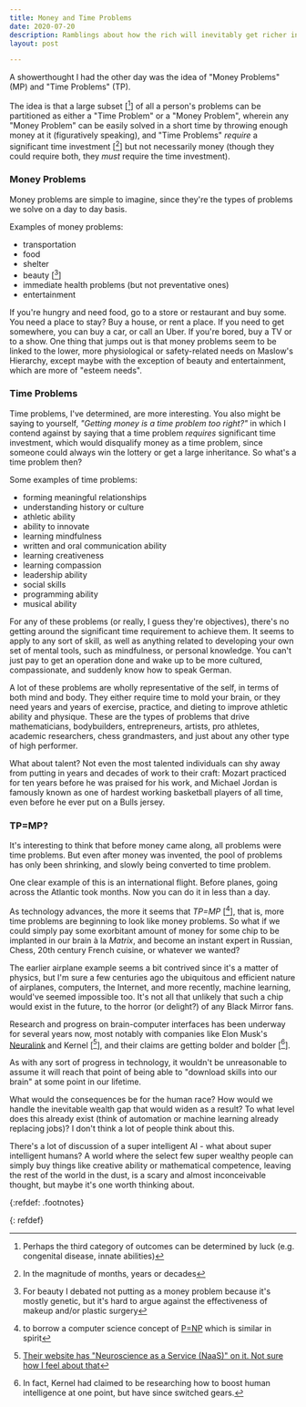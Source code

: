 ```yaml
---
title: Money and Time Problems
date: 2020-07-20
description: Ramblings about how the rich will inevitably get richer in the future.
layout: post

---
```


A showerthought I had the other day was the idea of "Money Problems" (MP) and "Time Problems" (TP).

The idea is that a large subset [[^1]] of all a person's problems can be partitioned as either a "Time Problem" or a "Money Problem", wherein any "Money Problem" can be easily solved in a short time by throwing enough money at it (figuratively speaking), and "Time Problems" *require* a significant time investment [[^2]]  but not necessarily money (though they could require both, they *must* require the time investment).

### Money Problems

Money problems are simple to imagine, since they're the types of problems we solve on a day to day basis.

Examples of money problems:
* transportation
* food
* shelter
* beauty [[^3]]
* immediate health problems (but not preventative ones)
* entertainment

If you're hungry and need food, go to a store or restaurant and buy some. You need a place to stay? Buy a house, or rent a place. If you need to get somewhere, you can buy a car, or call an Uber. If you're bored, buy a TV or to a show. One thing that jumps out is that money problems seem to be linked to the lower, more physiological or safety-related needs on Maslow's Hierarchy, except maybe with the exception of beauty and entertainment, which are more of "esteem needs".

### Time Problems

Time problems, I've determined, are more interesting. You also might be saying to yourself, _"Getting money is a time problem too right?"_ in which I contend against by saying that a time problem *requires* significant time investment, which would disqualify money as a time problem, since someone could always win the lottery or get a large inheritance. So what's a time problem then?

Some examples of time problems:

* forming meaningful relationships
* understanding history or culture
* athletic ability
* ability to innovate
* learning mindfulness
* written and oral communication ability
* learning creativeness
* learning compassion
* leadership ability
* social skills
* programming ability
* musical ability

For any of these problems (or really, I guess they're objectives), there's no getting around the significant time requirement to achieve them. It seems to apply to any sort of skill, as well as anything related to developing your own set of mental tools, such as mindfulness, or personal knowledge. You can't just pay to get an operation done and wake up to be more cultured, compassionate, and suddenly know how to speak German.

A lot of these problems are wholly representative of the self, in terms of both mind and body. They either require time to mold your brain, or they need years and years of exercise, practice, and dieting to improve athletic ability and physique. These are the types of problems that drive mathematicians, bodybuilders, entrepreneurs, artists, pro athletes, academic researchers, chess grandmasters, and just about any other type of high performer.

What about talent? Not even the most talented individuals can shy away from putting in years and decades of work to their craft: Mozart practiced for ten years before he was praised for his work, and Michael Jordan is famously known as one of hardest working basketball players of all time, even before he ever put on a Bulls jersey.

### TP=MP?

It's interesting to think that before money came along, all problems were time problems. But even after money was invented, the pool of problems has only been shrinking, and slowly being converted to time problem.

One clear example of this is an international flight. Before planes, going across the Atlantic took months. Now you can do it in less than a day.

As technology advances, the more it seems that _TP=MP_ [[^4]], that is, more time problems are beginning to look like money problems. So what if we could simply pay some exorbitant amount of money for some chip to be implanted in our brain à la _Matrix_, and become an instant expert in Russian, Chess, 20th century French cuisine, or whatever we wanted?

The earlier airplane example seems a bit contrived since it's a matter of physics, but I'm sure a few centuries ago the ubiquitous and efficient nature of airplanes, computers, the Internet, and more recently, machine learning, would've seemed impossible too. It's not all that unlikely that such a chip would exist in the future, to the horror (or delight?) of any Black Mirror fans.

Research and progress on brain-computer interfaces has been underway for several years now, most notably with companies like Elon Musk's [Neuralink](https://www.businessinsider.com/elon-musk-neuralink-brain-chip-put-in-human-within-year-2020-5) and Kernel [[^5]], and their claims are getting bolder and bolder [[^6]].

As with any sort of progress in technology, it wouldn't be unreasonable to assume it will reach that point of being able to "download skills into our brain" at some point in our lifetime.

What would the consequences be for the human race? How would we handle the inevitable wealth gap that would widen as a result? To what level does this already exist (think of automation or machine learning already replacing jobs)? I don't think a lot of people think about this.

There's a lot of discussion of a super intelligent AI - what about super intelligent humans? A world where the select few super wealthy people can simply buy things like creative ability or mathematical competence, leaving the rest of the world in the dust, is a scary and almost inconceivable thought, but maybe it's one worth thinking about.


{:refdef: .footnotes}

[^1]: Perhaps the third category of outcomes can be determined by luck (e.g. congenital disease, innate abilities)
[^2]: In the magnitude of months, years or decades
[^3]: For beauty I debated not putting as a money problem because it's mostly genetic, but it's hard to argue against the effectiveness of makeup and/or plastic surgery
[^4]: to borrow a computer science concept of [P=NP](https://en.wikipedia.org/wiki/P_versus_NP_problem) which is similar in spirit
[^5]: [Their website has \"Neuroscience as a Service \(NaaS\)" on it. Not sure how I feel about that](https://www.kernel.co/)
[^6]: In fact, Kernel had claimed to be researching how to boost human intelligence at one point, but have since switched gears.

{: refdef}
